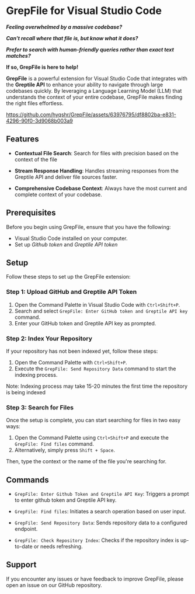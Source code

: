 # GrepFile for Visual Studio Code

***Feeling overwhelmed by a massive codebase?***

***Can't recall where that file is, but know what it does?***

***Prefer to search with human-friendly queries rather than exact text matches?***

**If so, **GrepFile** is here to help!**

**GrepFile** is a powerful extension for Visual Studio Code that integrates with the **Greptile API** to enhance your ability to navigate through large codebases quickly. By leveraging a Language Learning Model (LLM) that understands the context of your entire codebase, GrepFile makes finding the right files effortless.



https://github.com/hyqshr/GrepFile/assets/63976795/df8802ba-e831-4296-90f0-3d9068b003a9


## Features

- **Contextual File Search**: Search for files with precision based on the context of the file

- **Stream Response Handling**: Handles streaming responses from the Greptile API and deliver file sources faster.

- **Comprehensive Codebase Context**: Always have the most current and complete context of your codebase.

## Prerequisites

Before you begin using GrepFile, ensure that you have the following:
- Visual Studio Code installed on your computer.
- Set up *Github token* and *Greptile API token*

## Setup

Follow these steps to set up the GrepFile extension:

### Step 1: Upload GitHub and Greptile API Token

1. Open the Command Palette in Visual Studio Code with `Ctrl+Shift+P`.
2. Search and select `GrepFile: Enter GitHub token and Greptile API key` command.
3. Enter your GitHub token and Greptile API key as prompted.

### Step 2: Index Your Repository

If your repository has not been indexed yet, follow these steps:

1. Open the Command Palette with `Ctrl+Shift+P`.
2. Execute the `GrepFile: Send Repository Data` command to start the indexing process. 

Note: Indexing process may take 15-20 minutes the first time the repository is being indexed

### Step 3: Search for Files

Once the setup is complete, you can start searching for files in two easy ways:

1. Open the Command Palette using `Ctrl+Shift+P` and execute the `GrepFile: Find files` command.
2. Alternatively, simply press `Shift + Space`.

Then, type the context or the name of the file you're searching for.

## Commands

- `GrepFile: Enter Github Token and Greptile API Key`: Triggers a prompt to enter github token and Greptile API key.

- `GrepFile: Find files`: Initiates a search operation based on user input.

- `GrepFile: Send Repository Data`: Sends repository data to a configured endpoint.

- `GrepFile: Check Repository Index`: Checks if the repository index is up-to-date or needs refreshing.


## Support

If you encounter any issues or have feedback to improve GrepFile, please open an issue on our GitHub repository.
